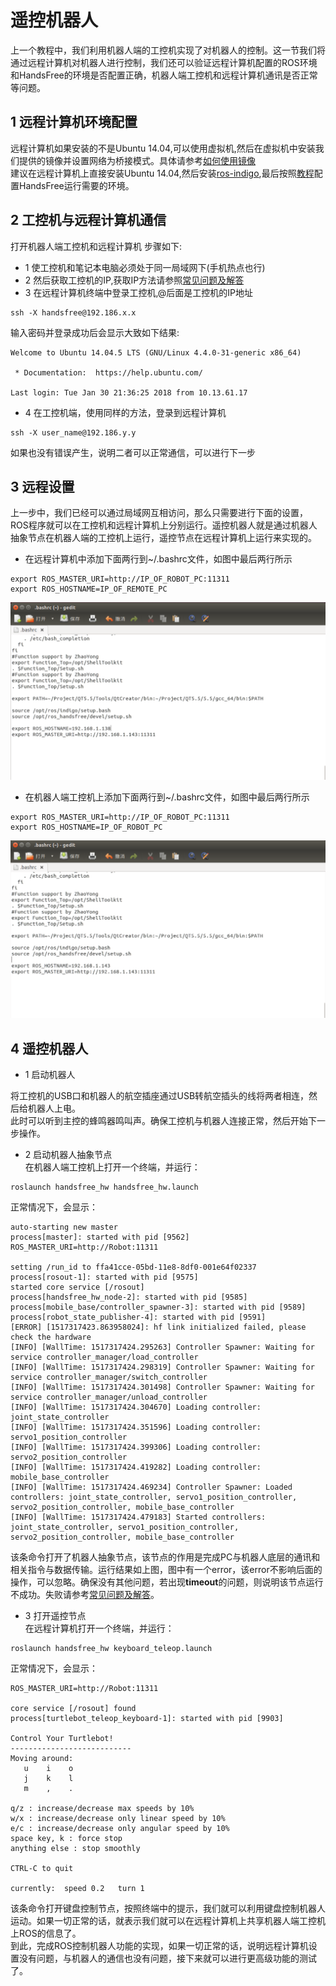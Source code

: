 # 遥控机器人
上一个教程中，我们利用机器人端的工控机实现了对机器人的控制。这一节我们将通过远程计算机对机器人进行控制，我们还可以验证远程计算机配置的ROS环境和HandsFree的环境是否配置正确，机器人端工控机和远程计算机通讯是否正常等问题。
## 1 远程计算机环境配置
远程计算机如果安装的不是Ubuntu 14.04,可以使用虚拟机,然后在虚拟机中安装我们提供的镜像并设置网络为桥接模式。具体请参考[如何使用镜像](/doc/.....)  
建议在远程计算机上直接安装Ubuntu 14.04,然后安装[ros-indigo](/docs/FAQ/environment_config.html#安装ros),最后按照[教程](/docs/FAQ/environment_config.html#配置handsfree环境)配置HandsFree运行需要的环境。

## 2 工控机与远程计算机通信

打开机器人端工控机和远程计算机
步骤如下:
* 1 使工控机和笔记本电脑必须处于同一局域网下(手机热点也行)
* 2 然后获取工控机的IP,获取IP方法请参照[常见问题及解答](https://wiki.robocoder.org/docs/FAQ/how-to-get-IP.html)
* 3 在远程计算机终端中登录工控机,@后面是工控机的IP地址

```
ssh -X handsfree@192.186.x.x
```

输入密码并登录成功后会显示大致如下结果:

```
Welcome to Ubuntu 14.04.5 LTS (GNU/Linux 4.4.0-31-generic x86_64)

 * Documentation:  https://help.ubuntu.com/

Last login: Tue Jan 30 21:36:25 2018 from 10.13.61.17
```

* 4 在工控机端，使用同样的方法，登录到远程计算机

```
ssh -X user_name@192.186.y.y
```

如果也没有错误产生，说明二者可以正常通信，可以进行下一步



## 3 远程设置
上一步中，我们已经可以通过局域网互相访问，那么只需要进行下面的设置，ROS程序就可以在工控机和远程计算机上分别运行。遥控机器人就是通过机器人抽象节点在机器人端的工控机上运行，遥控节点在远程计算机上运行来实现的。
* 在远程计算机中添加下面两行到~/.bashrc文件，如图中最后两行所示

```
export ROS_MASTER_URI=http://IP_OF_ROBOT_PC:11311   
export ROS_HOSTNAME=IP_OF_REMOTE_PC
```

![远程电脑设置](/images/Tutorial/Getting_Started/net_pc.png)
* 在机器人端工控机上添加下面两行到~/.bashrc文件，如图中最后两行所示

```
export ROS_MASTER_URI=http://IP_OF_ROBOT_PC:11311   
export ROS_HOSTNAME=IP_OF_ROBOT_PC
```

![机器人设置](/images/Tutorial/Getting_Started/net_robot.png)


## 4 遥控机器人

* 1 启动机器人  

将工控机的USB口和机器人的航空插座通过USB转航空插头的线将两者相连，然后给机器人上电。  
此时可以听到主控的蜂鸣器鸣叫声。确保工控机与机器人连接正常，然后开始下一步操作。  

* 2 启动机器人抽象节点  
在机器人端工控机上打开一个终端，并运行：  

```
roslaunch handsfree_hw handsfree_hw.launch  
```

正常情况下，会显示：
```
auto-starting new master
process[master]: started with pid [9562]
ROS_MASTER_URI=http://Robot:11311

setting /run_id to ffa41cce-05bd-11e8-8df0-001e64f02337
process[rosout-1]: started with pid [9575]
started core service [/rosout]
process[handsfree_hw_node-2]: started with pid [9585]
process[mobile_base/controller_spawner-3]: started with pid [9589]
process[robot_state_publisher-4]: started with pid [9591]
[ERROR] [1517317423.863958024]: hf link initialized failed, please check the hardware
[INFO] [WallTime: 1517317424.295263] Controller Spawner: Waiting for service controller_manager/load_controller
[INFO] [WallTime: 1517317424.298319] Controller Spawner: Waiting for service controller_manager/switch_controller
[INFO] [WallTime: 1517317424.301498] Controller Spawner: Waiting for service controller_manager/unload_controller
[INFO] [WallTime: 1517317424.304670] Loading controller: joint_state_controller
[INFO] [WallTime: 1517317424.351596] Loading controller: servo1_position_controller
[INFO] [WallTime: 1517317424.399306] Loading controller: servo2_position_controller
[INFO] [WallTime: 1517317424.419282] Loading controller: mobile_base_controller
[INFO] [WallTime: 1517317424.469234] Controller Spawner: Loaded controllers: joint_state_controller, servo1_position_controller, servo2_position_controller, mobile_base_controller
[INFO] [WallTime: 1517317424.479183] Started controllers: joint_state_controller, servo1_position_controller, servo2_position_controller, mobile_base_controller

```

该条命令打开了机器人抽象节点，该节点的作用是完成PC与机器人底层的通讯和相关指令与数据传输。运行结果如上图，图中有一个error，该error不影响后面的操作，可以忽略。确保没有其他问题，若出现**timeout**的问题，则说明该节点运行不成功。失败请参考[常见问题及解答](/docs/FAQ/solution-of-handsfree-hw-error.md)。  


* 3 打开遥控节点  
在远程计算机打开一个终端，并运行：  

```
roslaunch handsfree_hw keyboard_teleop.launch  
```
正常情况下，会显示：
```
ROS_MASTER_URI=http://Robot:11311

core service [/rosout] found
process[turtlebot_teleop_keyboard-1]: started with pid [9903]

Control Your Turtlebot!
---------------------------
Moving around:
   u    i    o
   j    k    l
   m    ,    .

q/z : increase/decrease max speeds by 10%
w/x : increase/decrease only linear speed by 10%
e/c : increase/decrease only angular speed by 10%
space key, k : force stop
anything else : stop smoothly

CTRL-C to quit

currently:	speed 0.2	turn 1 

```

该条命令打开键盘控制节点，按照终端中的提示，我们就可以利用键盘控制机器人运动。如果一切正常的话，就表示我们就可以在远程计算机上共享机器人端工控机上ROS的信息了。  
到此，完成ROS控制机器人功能的实现，如果一切正常的话，说明远程计算机设置没有问题，与机器人的通信也没有问题，接下来就可以进行更高级功能的测试了。

